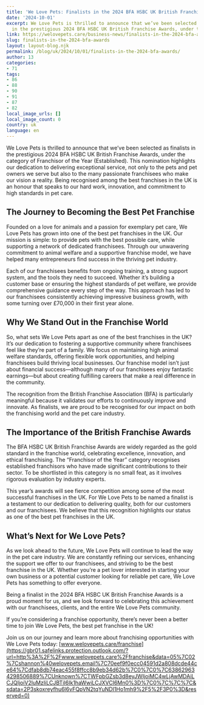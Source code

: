 ```yaml
---
title: 'We Love Pets: Finalists in the 2024 BFA HSBC UK British Franchise Awards'
date: '2024-10-01'
excerpt: We Love Pets is thrilled to announce that we’ve been selected as finalists
  in the prestigious 2024 BFA HSBC UK British Franchise Awards, under the…
link: https://welovepets.care/business-news/finalists-in-the-2024-bfa-awards/
slug: finalists-in-the-2024-bfa-awards
layout: layout-blog.njk
permalink: /blog/uk/2024/10/01/finalists-in-the-2024-bfa-awards/
author: 13
categories:
- 71
tags:
- 86
- 88
- 90
- 91
- 87
- 82
local_image_urls: []
local_image_count: 0
country: uk
language: en
---
```


We Love Pets is thrilled to announce that we’ve been selected as finalists in the prestigious 2024 BFA HSBC UK British Franchise Awards, under the category of Franchisor of the Year (Established). This nomination highlights our dedication to delivering exceptional service, not only to the pets and pet owners we serve but also to the many passionate franchisees who make our vision a reality. Being recognised among the best franchises in the UK is an honour that speaks to our hard work, innovation, and commitment to high standards in pet care.



## **The Journey to Becoming the Best Pet Franchise**



Founded on a love for animals and a passion for exemplary pet care, We Love Pets has grown into one of the best pet franchises in the UK. Our mission is simple: to provide pets with the best possible care, while supporting a network of dedicated franchisees. Through our unwavering commitment to animal welfare and a supportive franchise model, we have helped many entrepreneurs find success in the thriving pet industry.



Each of our franchisees benefits from ongoing training, a strong support system, and the tools they need to succeed. Whether it’s building a customer base or ensuring the highest standards of pet welfare, we provide comprehensive guidance every step of the way. This approach has led to our franchisees consistently achieving impressive business growth, with some turning over £70,000 in their first year alone.



## **Why We Stand Out in the Franchise World**



So, what sets We Love Pets apart as one of the best franchises in the UK? It’s our dedication to fostering a supportive community where franchisees feel like they’re part of a family. We focus on maintaining high animal welfare standards, offering flexible work opportunities, and helping franchisees build thriving local businesses. Our franchise model isn’t just about financial success—although many of our franchisees enjoy fantastic earnings—but about creating fulfilling careers that make a real difference in the community.



The recognition from the British Franchise Association (BFA) is particularly meaningful because it validates our efforts to continuously improve and innovate. As finalists, we are proud to be recognised for our impact on both the franchising world and the pet care industry.



## **The Importance of the British Franchise Awards**



The BFA HSBC UK British Franchise Awards are widely regarded as the gold standard in the franchise world, celebrating excellence, innovation, and ethical franchising. The “Franchisor of the Year” category recognises established franchisors who have made significant contributions to their sector. To be shortlisted in this category is no small feat, as it involves rigorous evaluation by industry experts.



This year’s awards will see fierce competition among some of the most successful franchises in the UK. For We Love Pets to be named a finalist is a testament to our dedication to delivering quality, both for our customers and our franchisees. We believe that this recognition highlights our status as one of the best pet franchises in the UK.



## **What’s Next for We Love Pets?**



As we look ahead to the future, We Love Pets will continue to lead the way in the pet care industry. We are constantly refining our services, enhancing the support we offer to our franchisees, and striving to be the best franchise in the UK. Whether you’re a pet lover interested in starting your own business or a potential customer looking for reliable pet care, We Love Pets has something to offer everyone.



Being a finalist in the 2024 BFA HSBC UK British Franchise Awards is a proud moment for us, and we look forward to celebrating this achievement with our franchisees, clients, and the entire We Love Pets community.



If you’re considering a franchise opportunity, there’s never been a better time to join We Love Pets, the best pet franchise in the UK!



Join us on our journey and learn more about franchising opportunities with We Love Pets today: [www.welovepets.care/franchise](https://gbr01.safelinks.protection.outlook.com/?url=http%3A%2F%2Fwww.welovepets.care%2Ffranchise&data=05%7C02%7Cshannon%40welovepets.email%7C70eef9f0ecc04591d2a808dcde44ce64%7Cdfab8db74eac455f8ffcc8b9eb34d62b%7C0%7C0%7C638629634298506889%7CUnknown%7CTWFpbGZsb3d8eyJWIjoiMC4wLjAwMDAiLCJQIjoiV2luMzIiLCJBTiI6Ik1haWwiLCJXVCI6Mn0%3D%7C0%7C%7C%7C&sdata=2P3skoxreyfhu6l6vFQpVN2tqYuNDI1Ho1mh9%2F5%2F3P0%3D&reserved=0)
